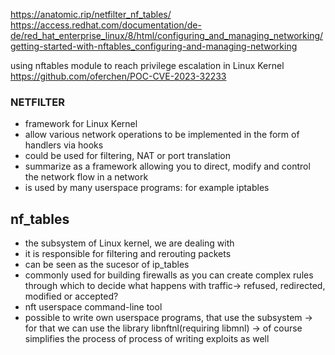https://anatomic.rip/netfilter_nf_tables/
https://access.redhat.com/documentation/de-de/red_hat_enterprise_linux/8/html/configuring_and_managing_networking/getting-started-with-nftables_configuring-and-managing-networking

using nftables module to reach privilege escalation in Linux Kernel 
https://github.com/oferchen/POC-CVE-2023-32233



### NETFILTER
- framework for Linux Kernel
- allow various network operations to be implemented in the form of handlers via hooks
- could be used for filtering, NAT or port translation
- summarize as a framework allowing you to direct, modify and control the network flow in a network
- is used by many userspace programs: for example iptables


## nf_tables
- the subsystem of Linux kernel, we are dealing with
- it is responsible for filtering and rerouting packets
- can be seen as the sucesor of ip_tables
- commonly used for building firewalls as you can create complex rules through which to decide what happens with traffic-> refused, redirected, modified or accepted?
- nft userspace command-line tool
- possible to write own userspace programs, that use the subsystem -> for that we can use the library libnftnl(requiring libmnl) 
-> of course simplifies the process of process of writing exploits as well
